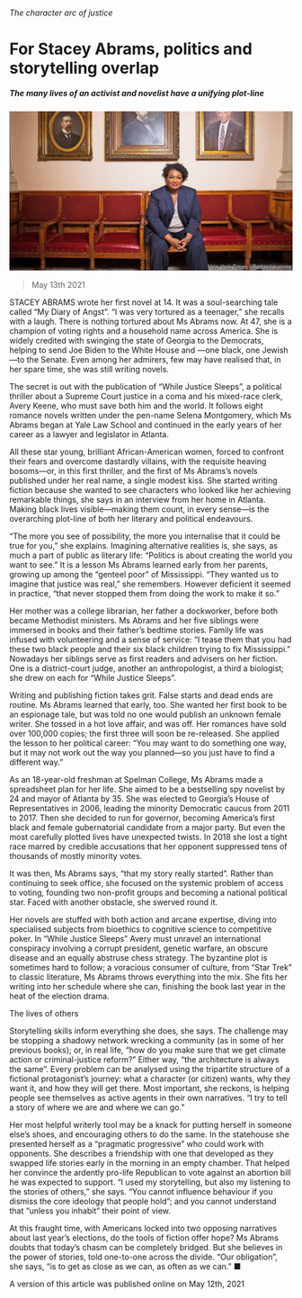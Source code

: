 ###### The character arc of justice

# For Stacey Abrams, politics and storytelling overlap 

##### The many lives of an activist and novelist have a unifying plot-line 

![image](images/20210515_bkp004.jpg) 

> May 13th 2021 

STACEY ABRAMS wrote her first novel at 14. It was a soul-searching tale called “My Diary of Angst”. “I was very tortured as a teenager,” she recalls with a laugh. There is nothing tortured about Ms Abrams now. At 47, she is a champion of voting rights and a household name across America. She is widely credited with swinging the state of Georgia to the Democrats, helping to send Joe Biden to the White House and —one black, one Jewish—to the Senate. Even among her admirers, few may have realised that, in her spare time, she was still writing novels.

The secret is out with the publication of “While Justice Sleeps”, a political thriller about a Supreme Court justice in a coma and his mixed-race clerk, Avery Keene, who must save both him and the world. It follows eight romance novels written under the pen-name Selena Montgomery, which Ms Abrams began at Yale Law School and continued in the early years of her career as a lawyer and legislator in Atlanta.


All these star young, brilliant African-American women, forced to confront their fears and overcome dastardly villains, with the requisite heaving bosoms—or, in this first thriller, and the first of Ms Abrams’s novels published under her real name, a single modest kiss. She started writing fiction because she wanted to see characters who looked like her achieving remarkable things, she says in an interview from her home in Atlanta. Making black lives visible—making them count, in every sense—is the overarching plot-line of both her literary and political endeavours.

“The more you see of possibility, the more you internalise that it could be true for you,” she explains. Imagining alternative realities is, she says, as much a part of public as literary life: “Politics is about creating the world you want to see.” It is a lesson Ms Abrams learned early from her parents, growing up among the “genteel poor” of Mississippi. “They wanted us to imagine that justice was real,” she remembers. However deficient it seemed in practice, “that never stopped them from doing the work to make it so.”

Her mother was a college librarian, her father a dockworker, before both became Methodist ministers. Ms Abrams and her five siblings were immersed in books and their father’s bedtime stories. Family life was infused with volunteering and a sense of service: “I tease them that you had these two black people and their six black children trying to fix Mississippi.” Nowadays her siblings serve as first readers and advisers on her fiction. One is a district-court judge, another an anthropologist, a third a biologist; she drew on each for “While Justice Sleeps”.

Writing and publishing fiction takes grit. False starts and dead ends are routine. Ms Abrams learned that early, too. She wanted her first book to be an espionage tale, but was told no one would publish an unknown female writer. She tossed in a hot love affair, and was off. Her romances have sold over 100,000 copies; the first three will soon be re-released. She applied the lesson to her political career: “You may want to do something one way, but it may not work out the way you planned—so you just have to find a different way.”

As an 18-year-old freshman at Spelman College, Ms Abrams made a spreadsheet plan for her life. She aimed to be a bestselling spy novelist by 24 and mayor of Atlanta by 35. She was elected to Georgia’s House of Representatives in 2006, leading the minority Democratic caucus from 2011 to 2017. Then she decided to run for governor, becoming America’s first black and female gubernatorial candidate from a major party. But even the most carefully plotted lives have unexpected twists. In 2018 she lost a tight race marred by credible accusations that her opponent suppressed tens of thousands of mostly minority votes.

It was then, Ms Abrams says, “that my story really started”. Rather than continuing to seek office, she focused on the systemic problem of access to voting, founding two non-profit groups and becoming a national political star. Faced with another obstacle, she swerved round it.

Her novels are stuffed with both action and arcane expertise, diving into specialised subjects from bioethics to cognitive science to competitive poker. In “While Justice Sleeps” Avery must unravel an international conspiracy involving a corrupt president, genetic warfare, an obscure disease and an equally abstruse chess strategy. The byzantine plot is sometimes hard to follow; a voracious consumer of culture, from “Star Trek” to classic literature, Ms Abrams throws everything into the mix. She fits her writing into her schedule where she can, finishing the book last year in the heat of the election drama.

The lives of others

Storytelling skills inform everything she does, she says. The challenge may be stopping a shadowy network wrecking a community (as in some of her previous books); or, in real life, “how do you make sure that we get climate action or criminal-justice reform?” Either way, “the architecture is always the same”. Every problem can be analysed using the tripartite structure of a fictional protagonist’s journey: what a character (or citizen) wants, why they want it, and how they will get there. Most important, she reckons, is helping people see themselves as active agents in their own narratives. “I try to tell a story of where we are and where we can go.”

Her most helpful writerly tool may be a knack for putting herself in someone else’s shoes, and encouraging others to do the same. In the statehouse she presented herself as a “pragmatic progressive” who could work with opponents. She describes a friendship with one that developed as they swapped life stories early in the morning in an empty chamber. That helped her convince the ardently pro-life Republican to vote against an abortion bill he was expected to support. “I used my storytelling, but also my listening to the stories of others,” she says. “You cannot influence behaviour if you dismiss the core ideology that people hold”; and you cannot understand that “unless you inhabit” their point of view.

At this fraught time, with Americans locked into two opposing narratives about last year’s elections, do the tools of fiction offer hope? Ms Abrams doubts that today’s chasm can be completely bridged. But she believes in the power of stories, told one-to-one across the divide. “Our obligation”, she says, “is to get as close as we can, as often as we can.” ■

A version of this article was published online on May 12th, 2021

